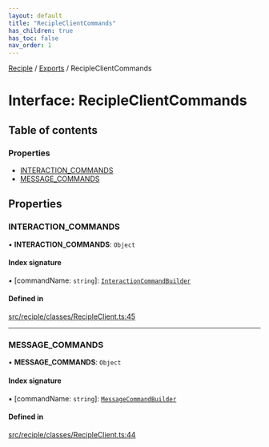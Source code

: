 ```yaml
---
layout: default
title: "RecipleClientCommands"
has_children: true
has_toc: false
nav_order: 1
---
```


[Reciple](../README.md) / [Exports](../modules.md) / RecipleClientCommands

# Interface: RecipleClientCommands

## Table of contents

### Properties

- [INTERACTION\_COMMANDS](index.md#interaction_commands)
- [MESSAGE\_COMMANDS](index.md#message_commands)

## Properties

### INTERACTION\_COMMANDS

• **INTERACTION\_COMMANDS**: `Object`

#### Index signature

▪ [commandName: `string`]: [`InteractionCommandBuilder`](../InteractionCommandBuilder/index.md)

#### Defined in

[src/reciple/classes/RecipleClient.ts:45](https://github.com/FalloutStudios/Reciple/blob/668601a/src/reciple/classes/RecipleClient.ts#L45)

___

### MESSAGE\_COMMANDS

• **MESSAGE\_COMMANDS**: `Object`

#### Index signature

▪ [commandName: `string`]: [`MessageCommandBuilder`](../MessageCommandBuilder/index.md)

#### Defined in

[src/reciple/classes/RecipleClient.ts:44](https://github.com/FalloutStudios/Reciple/blob/668601a/src/reciple/classes/RecipleClient.ts#L44)
